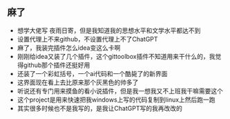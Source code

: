 ## 麻了

* 想学大佬写 夜雨日寄，但是我知道我的思想水平和文学水平都达不到
* 设置代理上不来github，不设置代理上不了ChatGPT
* 麻了，我装完插件怎么idea变这么卡啊
* 刚刚给idea又装了几个插件，这个gittoolbox插件不知道用来干什么的，我觉得github那个插件还挺好用
* 还装了一个彩虹括号，一个ai代码和一个酷毙了的新界面
* 这界面现在看上去比原来那个灰黑色的帅多了
* 听说还有专门用来摸鱼的看小说插件，但是我一想我又不上班我干嘛需要这个
* 这个project是用来快速把我windows上写的代码复制到linux上然后跑一跑
* 其实很多时候也不是我写的，是我让ChatGPT写的我再改改的